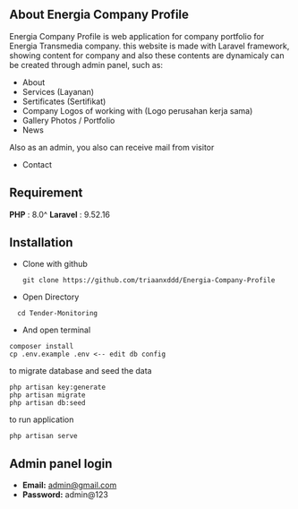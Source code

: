 ## About Energia Company Profile
Energia Company Profile is web application for company portfolio for Energia Transmedia company. this website is made with Laravel framework, showing content for company and also these contents are dynamicaly can be created through admin panel, such as:
- About
- Services (Layanan)
- Sertificates (Sertifikat)
- Company Logos of working with (Logo perusahan kerja sama)
- Gallery Photos / Portfolio
- News

Also as an admin, you also can receive mail from visitor
- Contact

## Requirement
**PHP**     : 8.0^
**Laravel** : 9.52.16

## Installation
- Clone with github
  ```
  git clone https://github.com/triaanxddd/Energia-Company-Profile
  ```
- Open Directory
```
  cd Tender-Monitoring
  ```
- And open terminal
```
composer install
cp .env.example .env <-- edit db config
```

to migrate database and seed the data
```
php artisan key:generate
php artisan migrate
php artisan db:seed
```

to run application
```
php artisan serve
```

## Admin panel login
- **Email:** admin@gmail.com
- **Password:** admin@123
